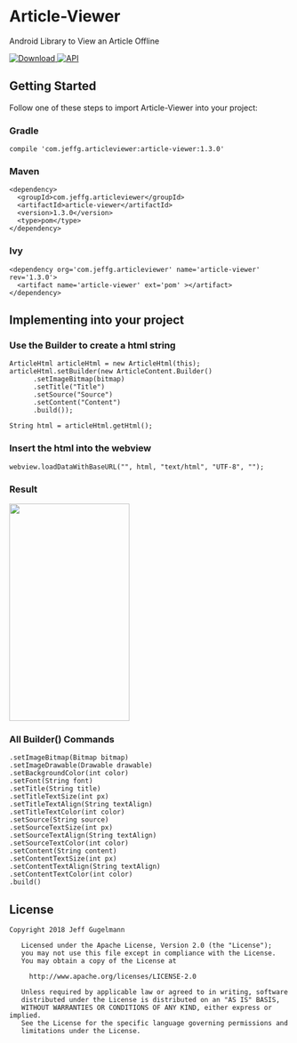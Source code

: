 # Article-Viewer
Android Library to View an Article Offline

 [ ![Download](https://api.bintray.com/packages/jeffg05/Article-Viewer/Article-Viewer/images/download.svg) ](https://bintray.com/jeffg05/Article-Viewer/Article-Viewer/_latestVersion) [![API](https://img.shields.io/badge/API-21%2B-brightgreen.svg?style=flat)](https://android-arsenal.com/api?level=21)

## Getting Started

Follow one of these steps to import Article-Viewer into your project:

### Gradle

```
compile 'com.jeffg.articleviewer:article-viewer:1.3.0'
```

### Maven

```
<dependency>
  <groupId>com.jeffg.articleviewer</groupId>
  <artifactId>article-viewer</artifactId>
  <version>1.3.0</version>
  <type>pom</type>
</dependency>
```

### Ivy

```
<dependency org='com.jeffg.articleviewer' name='article-viewer' rev='1.3.0'>
  <artifact name='article-viewer' ext='pom' ></artifact>
</dependency>
```



## Implementing into your project

### Use the Builder to create a html string
```
ArticleHtml articleHtml = new ArticleHtml(this);
articleHtml.setBuilder(new ArticleContent.Builder()
      .setImageBitmap(bitmap)
      .setTitle("Title")
      .setSource("Source")
      .setContent("Content")
      .build());
  
String html = articleHtml.getHtml();
```
### Insert the html into the webview
```
webview.loadDataWithBaseURL("", html, "text/html", "UTF-8", "");
```
### Result
<img src="https://raw.github.com/JeffG05/Article-Viewer/master/screenshot.png" width="216" height="391">

### All Builder() Commands
```
.setImageBitmap(Bitmap bitmap)
.setImageDrawable(Drawable drawable)
.setBackgroundColor(int color)
.setFont(String font)
.setTitle(String title)
.setTitleTextSize(int px)
.setTitleTextAlign(String textAlign)
.setTitleTextColor(int color)
.setSource(String source)
.setSourceTextSize(int px)
.setSourceTextAlign(String textAlign)
.setSourceTextColor(int color)
.setContent(String content)
.setContentTextSize(int px)
.setContentTextAlign(String textAlign)
.setContentTextColor(int color)
.build()
```

## License

```
Copyright 2018 Jeff Gugelmann

   Licensed under the Apache License, Version 2.0 (the "License");
   you may not use this file except in compliance with the License.
   You may obtain a copy of the License at

     http://www.apache.org/licenses/LICENSE-2.0

   Unless required by applicable law or agreed to in writing, software
   distributed under the License is distributed on an "AS IS" BASIS,
   WITHOUT WARRANTIES OR CONDITIONS OF ANY KIND, either express or implied.
   See the License for the specific language governing permissions and
   limitations under the License.
```



